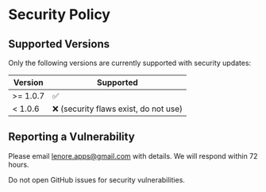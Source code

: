 # Security Policy

## Supported Versions

Only the following versions are currently supported with security updates:

| Version  | Supported                            |
| -------- | ------------------------------------ |
| >= 1.0.7 | ✅                                    |
| < 1.0.6  | ❌ (security flaws exist, do not use) |

## Reporting a Vulnerability

Please email lenore.apps@gmail.com with details. We will respond within 72 hours.

Do not open GitHub issues for security vulnerabilities.
